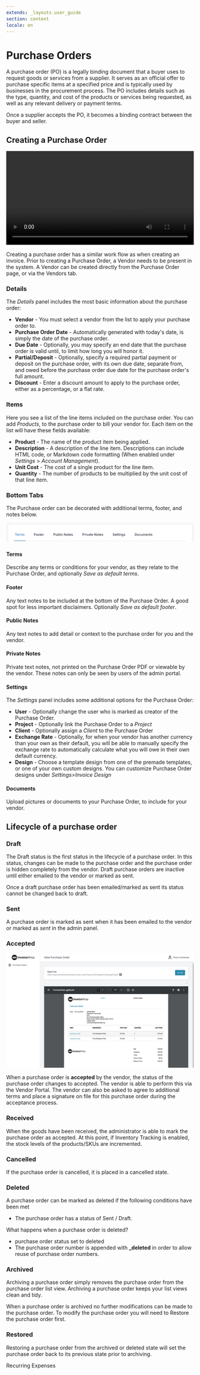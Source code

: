```yaml
---
extends: _layouts.user_guide
section: content
locale: en
---
```


# Purchase Orders

A purchase order (PO) is a legally binding document that a buyer uses to request goods or services from a supplier. It serves as an official offer to purchase specific items at a specified price and is typically used by businesses in the procurement process. The PO includes details such as the type, quantity, and cost of the products or services being requested, as well as any relevant delivery or payment terms.

Once a supplier accepts the PO, it becomes a binding contract between the buyer and seller.

## Creating a Purchase Order

<video width="100%" controls>
  <source src="../assets/videos/purchase_orders/create_purchase_order.mp4" type="video/mp4">
Your browser does not support the video tag.
</video>

Creating a purchase order has a similar work flow as when creating an invoice. Prior to creating a Purchase Order, a Vendor needs to be present in the system. A Vendor can be created directly from the Purchase Order page, or via the Vendors tab.

### Details

The _Details_ panel includes the most basic information about the purchase order:

- **Vendor** - You must select a vendor from the list to apply your purchase order to.
- **Purchase Order Date** - Automatically generated with today's date, is simply the date of the purchase order.
- **Due Date** - Optionally, you may specify an end date that the purchase order is valid until, to limit how long you will honor it.
- **Partial/Deposit** - Optionally, specify a required partial payment or deposit on the purchase order, with its own due date, separate from, and owed before the purchase order due date for the purchase order's full amount.
- **Discount** - Enter a discount amount to apply to the purchase order, either as a percentage, or a flat rate.

### Items

Here you see a list of the line items included on the purchase order. You can add _Products_, to the purchase order to bill your vendor for. Each item on the list will have these fields available:

- **Product** - The name of the product item being applied.
- **Description** - A description of the line item. Descriptions can include HTML code, or Markdown code formatting (When enabled under _Settings_ > _Account Management_).
- **Unit Cost** - The cost of a single product for the line item.
- **Quantity** - The number of products to be multiplied by the unit cost of that line item.

### Bottom Tabs

The Purchase order can be decorated with additional terms, footer, and notes below.

![Bottom Tabs](/assets/images/purchase_orders/purchase_order_bottom_tabs.png "Bottom Tabs")

#### Terms

Describe any terms or conditions for your vendor, as they relate to the Purchase Order, and optionally _Save as default terms_.

#### Footer

Any text notes to be included at the bottom of the Purchase Order. A good spot for less important disclaimers. Optionally _Save as default footer_.

#### Public Notes

Any text notes to add detail or context to the purchase order for you and the vendor.

#### Private Notes

Private text notes, not printed on the Purchase Order PDF or viewable by the vendor. These notes can only be seen by users of the admin portal.

#### Settings

The _Settings_ panel includes some additional options for the Purchase Order:

- **User** - Optionally change the user who is marked as creator of the Purchase Order.
- **Project** - Optionally link the Purchase Order to a _Project_
- **Client** - Optionally assign a _Client_ to the Purchase Order
- **Exchange Rate** - Optionally, for when your vendor has another currency than your own as their default, you will be able to manually specify the exchange rate to automatically calculate what you will owe in their own default currency.
- **Design** - Choose a template design from one of the premade templates, or one of your own custom designs. You can customize Purchase Order designs under _Settings>Invoice Design_

#### Documents

Upload pictures or documents to your Purchase Order, to include for your vendor.

## Lifecycle of a purchase order

### Draft

The Draft status is the first status in the lifecycle of a purchase order. In this status, changes can be made to the purchase order and the purchase order is hidden completely from the vendor. Draft purchase orders are inactive until either emailed to the vendor or marked as sent.

<x-warning>
Once a draft purchase order has been emailed/marked as sent its status cannot be changed back to draft.
</x-warning>

### Sent

A purchase order is marked as sent when it has been emailed to the vendor or marked as _sent_ in the admin panel.

### Accepted

![alt text](/assets/images/purchase_orders/purchase_order2.png "Creating purchase order.")

When a purchase order is **accepted** by the vendor, the status of the purchase order changes to accepted. The vendor is able to perform this via the Vendor Portal. The vendor can also be asked to agree to additional terms and place a signature on file for this purchase order during the acceptance process.

### Received

When the goods have been received, the administrator is able to mark the purchase order as accepted. At this point, if Inventory Tracking is enabled, the stock levels of the products/SKUs are incremented.

### Cancelled

If the purchase order is cancelled, it is placed in a cancelled state.

### Deleted

A purchase order can be marked as deleted if the following conditions have been met

- The purchase order has a status of Sent / Draft.

What happens when a purchase order is deleted?

- purchase order status set to deleted
- The purchase order number is appended with **\_deleted** in order to allow reuse of purchase order numbers.

### Archived

Archiving a purchase order simply removes the purchase order from the purchase order list view. Archiving a purchase order keeps your list views clean and tidy.

<x-warning>
When a purchase order is archived no further modifications can be made to the purchase order. To modify the purchase order you will need to Restore the purchase order first.
</x-warning>

### Restored

Restoring a purchase order from the archived or deleted state will set the purchase order back to its previous state prior to archiving.

<x-next url=/en/recurring-expenses>Recurring Expenses</x-next>
